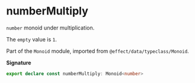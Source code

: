 # numberMultiply

`number` monoid under multiplication.

The `empty` value is `1`.

Part of the `Monoid` module, imported from `@effect/data/typeclass/Monoid`.

**Signature**

```ts
export declare const numberMultiply: Monoid<number>
```
